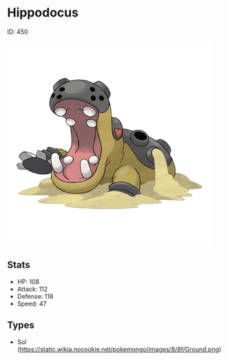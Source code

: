 # Hippodocus


ID: 450

![](https://raw.githubusercontent.com/PokeAPI/sprites/master/sprites/pokemon/other/official-artwork/450.png "Hippodocus")

## Stats


 - HP: 108
 - Attack: 112
 - Defense: 118
 - Speed: 47

## Types


 - Sol (https://static.wikia.nocookie.net/pokemongo/images/8/8f/Ground.png)
